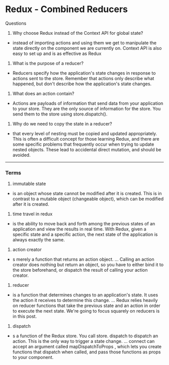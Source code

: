 
# Redux - Combined Reducers
 Questions
1. Why choose Redux instead of the Context API for global state?
  - instead of importing actions and using them we get to manipulate the state directly on the component we are currently on. Context API is also easy to set up and is as effective as Redux
1. What is the purpose of a reducer?
  - Reducers specify how the application's state changes in response to actions sent to the store. Remember that actions only describe what happened, but don't describe how the application's state changes.
1. What does an action contain?
  - Actions are payloads of information that send data from your application to your store. They are the only source of information for the store. You send them to the store using store.dispatch().
1. Why do we need to copy the state in a reducer?
  - that every level of nesting must be copied and updated appropriately. This is often a difficult concept for those learning Redux, and there are some specific problems that frequently occur when trying to update nested objects. These lead to accidental direct mutation, and should be avoided.

***

### Terms

1. immutable state
  - is an object whose state cannot be modified after it is created. This is in contrast to a mutable object (changeable object), which can be modified after it is created.
1. time travel in redux
  - is the ability to move back and forth among the previous states of an application and view the results in real time. With Redux, given a specific state and a specific action, the next state of the application is always exactly the same.
1. action creator
  - s merely a function that returns an action object. ... Calling an action creator does nothing but return an object, so you have to either bind it to the store beforehand, or dispatch the result of calling your action creator.
1. reducer
  - is a function that determines changes to an application's state. It uses the action it receives to determine this change. ... Redux relies heavily on reducer functions that take the previous state and an action in order to execute the next state. We're going to focus squarely on reducers is in this post.
1. dispatch
  - s a function of the Redux store. You call store. dispatch to dispatch an action. This is the only way to trigger a state change. ... connect can accept an argument called mapDispatchToProps , which lets you create functions that dispatch when called, and pass those functions as props to your component.

